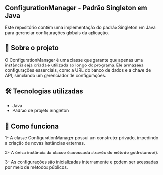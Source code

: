 ## ConfigurationManager - Padrão Singleton em Java

Este repositório contém uma implementação do padrão Singleton em Java para gerenciar configurações globais da aplicação.

<h2>📌 Sobre o projeto</h2>

O ConfigurationManager é uma classe que garante que apenas uma instância seja criada e utilizada ao longo do programa. Ele armazena configurações essenciais, como a URL do banco de dados e a chave de API, simulando um gerenciador de configurações.

<h2>🛠️ Tecnologias utilizadas</h2>

- Java
- Padrão de projeto Singleton
  
<h2>🚀 Como funciona</h2>
1- A classe ConfigurationManager possui um construtor privado, impedindo a criação de novas instâncias externas.

2- A única instância da classe é acessada através do método getInstance().

3- As configurações são inicializadas internamente e podem ser acessadas por meio de métodos públicos.
